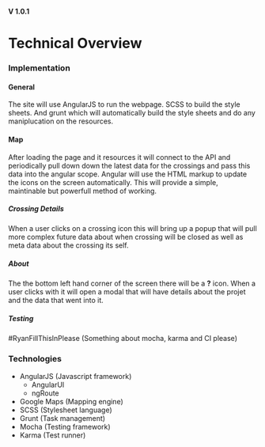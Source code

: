 **V 1.0.1**
# Technical Overview

### Implementation
#### General
The site will use AngularJS to run the webpage. SCSS to build the style sheets. And grunt which will automatically build the style sheets and do any maniplucation on the resources.

#### Map
After loading the page and it resources it will connect to the API and periodically pull down down the latest data for the crossings and pass this data into the angular scope. Angular will use the HTML markup to update the icons on the screen automatically. This will provide a simple, maintinable but powerfull method of working.

##### Crossing Details
When a user clicks on a crossing icon this will bring up a popup that will pull more complex future data about when crossing will be closed as well as meta data about the crossing its self.

##### About
The the bottom left hand corner of the screen there will be a **?** icon. When a user clicks with it will open a modal that will have details about the projet and the data that went into it.

##### Testing
\#RyanFillThisInPlease (Something about mocha, karma and CI please)

### Technologies
- AngularJS (Javascript framework)
	- AngularUI
	- ngRoute
- Google Maps (Mapping engine)
- SCSS (Stylesheet language)
- Grunt (Task management)
- Mocha (Testing framework)
- Karma (Test runner)